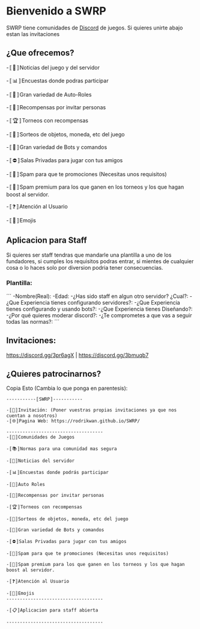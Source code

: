 # Bienvenido a SWRP
SWRP tiene comunidades de [Discord](discord.com) de juegos.
Si quieres unirte abajo estan las invitaciones

## ¿Que ofrecemos?

-〚💬〛Noticias del juego y del servidor

-〚📊〛Encuestas donde podras participar

-〚🔖〛Gran variedad de Auto-Roles

-〚🎁〛Recompensas por invitar personas

-〚🏆〛Torneos con recompensas

-〚🎉〛Sorteos de objetos, moneda, etc del juego
 
-〚🤖〛Gran variedad de Bots y comandos

-〚⛔️〛Salas Privadas para jugar con tus amigos
 
-〚📢〛Spam para que te promociones (Necesitas unos requisitos)
 
-〚💎〛Spam premium para los que ganen en los torneos y los que hagan boost al servidor.

-〚❓〛Atención al Usuario

-〚🤩〛Emojis

## Aplicacion para Staff

Si quieres ser staff tendras que mandarle una plantilla a uno de los fundadores, si cumples los requisitos podras entrar, si mientes de cualquier cosa o lo haces solo por diversion podria tener consecuencias.

### Plantilla:

´´´
-Nombre(Real):
-Edad:
-¿Has sido staff en algun otro servidor? ¿Cual?:
-¿Que Experiencia tienes configurando servidores?:
-¿Que Experiencia tienes configurando y usando bots?:
-¿Que Experiencia tienes Diseñando?:
-¿Por qué quieres moderar discord?:
-¿Te comprometes a que vas a seguir todas las normas?:
´´´

## Invitaciones:

https://discord.gg/3pr6agX | https://discord.gg/3bmuqb7

## ¿Quieres patrocinarnos?

Copia Esto (Cambia lo que ponga en parentesis):

```
-----------〚SWRP〛-----------
 
-〚📢〛Invitación: (Poner vuestras propias invitaciones ya que nos cuentan a nosotros)
-〚🌐〛Pagina Web: https://rodrikwan.github.io/SWRP/

------------------------------------
-〚💬〛Comunidades de Juegos

-〚📚〛Normas para una comunidad mas segura

-〚📰〛Noticias del servidor

-〚📊〛Encuestas donde podrás participar

-〚🔖〛Auto Roles

-〚🎁〛Recompensas por invitar personas

-〚🏆〛Torneos con recompensas

-〚🎉〛Sorteos de objetos, moneda, etc del juego
 
-〚🤖〛Gran variedad de Bots y comandos

-〚⛔️〛Salas Privadas para jugar con tus amigos
 
-〚📢〛Spam para que te promociones (Necesitas unos requisitos)
 
-〚💎〛Spam premium para los que ganen en los torneos y los que hagan boost al servidor.

-〚❓〛Atención al Usuario

-〚🤩〛Emojis
------------------------------------

-〚📋〛Aplicacion para staff abierta

------------------------------------
```
